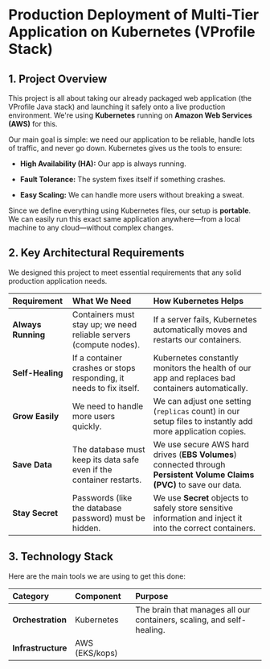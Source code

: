 # Production Deployment of Multi-Tier Application on Kubernetes (VProfile Stack)

## 1. Project Overview

This project is all about taking our already packaged web application (the VProfile Java stack) and launching it safely onto a live production environment. We're using **Kubernetes** running on **Amazon Web Services (AWS)** for this.

Our main goal is simple: we need our application to be reliable, handle lots of traffic, and never go down. Kubernetes gives us the tools to ensure:

* **High Availability (HA):** Our app is always running.

* **Fault Tolerance:** The system fixes itself if something crashes.

* **Easy Scaling:** We can handle more users without breaking a sweat.

Since we define everything using Kubernetes files, our setup is **portable**. We can easily run this exact same application anywhere—from a local machine to any cloud—without complex changes.

## 2. Key Architectural Requirements

We designed this project to meet essential requirements that any solid production application needs.

| Requirement | What We Need | How Kubernetes Helps | 
 | :----- | :----- | :----- | 
| **Always Running** | Containers must stay up; we need reliable servers (compute nodes). | If a server fails, Kubernetes automatically moves and restarts our containers. | 
| **Self-Healing** | If a container crashes or stops responding, it needs to fix itself. | Kubernetes constantly monitors the health of our app and replaces bad containers automatically. | 
| **Grow Easily** | We need to handle more users quickly. | We can adjust one setting (`replicas` count) in our setup files to instantly add more application copies. | 
| **Save Data** | The database must keep its data safe even if the container restarts. | We use secure AWS hard drives (**EBS Volumes**) connected through **Persistent Volume Claims (PVC)** to save our data. | 
| **Stay Secret** | Passwords (like the database password) must be hidden. | We use **Secret** objects to safely store sensitive information and inject it into the correct containers. | 

## 3. Technology Stack

Here are the main tools we are using to get this done:

| Category | Component | Purpose | 
 | :----- | :----- | :----- | 
| **Orchestration** | Kubernetes | The brain that manages all our containers, scaling, and self-healing. | 
| **Infrastructure** | AWS (EKS/kops)
